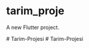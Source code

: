 # tarim_proje

A new Flutter project.

#   T a r i m - P r o j e s i  
 #   T a r i m - P r o j e s i  
 
